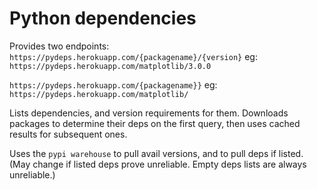 # Python dependencies
Provides two endpoints: 
`https://pydeps.herokuapp.com/{packagename}/{version}`
eg: `https://pydeps.herokuapp.com/matplotlib/3.0.0`

`https://pydeps.herokuapp.com/{packagename}}`
eg: `https://pydeps.herokuapp.com/matplotlib/`

Lists dependencies, and version requirements for them. Downloads
packages to determine their deps on the first query, then uses cached
results for subsequent ones.

Uses the `pypi warehouse` to pull avail versions, and to pull deps if listed.
(May change if listed deps prove unreliable. Empty deps lists are always unreliable.)